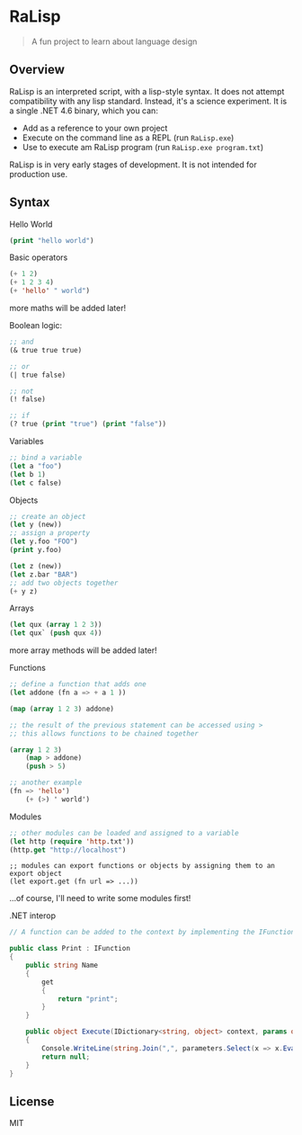 # RaLisp

> A fun project to learn about language design

## Overview

RaLisp is an interpreted script, with a lisp-style syntax. It does not attempt compatibility with any lisp standard. Instead, it's a science experiment. It is a single .NET 4.6 binary, which you can:

* Add as a reference to your own project
* Execute on the command line as a REPL (run `RaLisp.exe`)
* Use to execute am RaLisp program (run `RaLisp.exe program.txt`)

RaLisp is in very early stages of development. It is not intended for production use.

## Syntax

Hello World

```lisp
(print "hello world")
```

Basic operators

```lisp
(+ 1 2)
(+ 1 2 3 4)
(+ 'hello' " world")
```
more maths will be added later!

Boolean logic:

```lisp
;; and
(& true true true) 

;; or
(| true false) 

;; not
(! false)

;; if 
(? true (print "true") (print "false"))
```

Variables

```lisp
;; bind a variable
(let a "foo")
(let b 1)
(let c false)
```

Objects

```lisp
;; create an object
(let y (new))
;; assign a property
(let y.foo "FOO")
(print y.foo)

(let z (new))
(let z.bar "BAR")
;; add two objects together
(+ y z)
```

Arrays

```lisp
(let qux (array 1 2 3))
(let qux` (push qux 4))
```
more array methods will be added later!

Functions

```lisp
;; define a function that adds one
(let addone (fn a => + a 1 ))

(map (array 1 2 3) addone)

;; the result of the previous statement can be accessed using >
;; this allows functions to be chained together

(array 1 2 3)
	(map > addone)
	(push > 5)

;; another example
(fn => 'hello')
    (+ (>) ' world')	
```

Modules

```lisp
;; other modules can be loaded and assigned to a variable
(let http (require 'http.txt'))
(http.get "http://localhost")
```

```
;; modules can export functions or objects by assigning them to an export object
(let export.get (fn url => ...))
```

...of course, I'll need to write some modules first!

.NET interop

```C#
// A function can be added to the context by implementing the IFunction interface, and ensuring the assembly is loaded.

public class Print : IFunction
{
    public string Name
    {
        get
        {
            return "print";
        }
    }

    public object Execute(IDictionary<string, object> context, params object[] parameters)
    {
        Console.WriteLine(string.Join(",", parameters.Select(x => x.Evaluate(context).ToString())));
        return null;
    }
}
```

## License 

MIT



